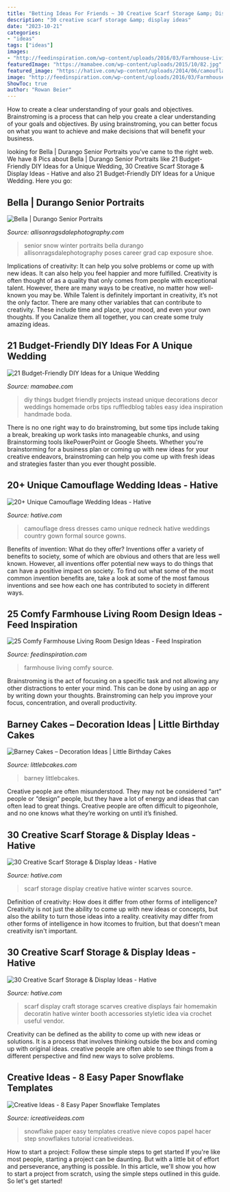 ```yaml
---
title: "Betting Ideas For Friends ~ 30 Creative Scarf Storage &amp; Display Ideas"
description: "30 creative scarf storage &amp; display ideas"
date: "2023-10-21"
categories:
- "ideas"
tags: ["ideas"]
images:
- "http://feedinspiration.com/wp-content/uploads/2016/03/Farmhouse-Living-Room-Designs-9.jpg"
featuredImage: "https://mamabee.com/wp-content/uploads/2015/10/82.jpg"
featured_image: "https://hative.com/wp-content/uploads/2014/06/camouflage-wedding-ideas/3-camouflage-wedding-dress.jpg"
image: "http://feedinspiration.com/wp-content/uploads/2016/03/Farmhouse-Living-Room-Designs-9.jpg"
ShowToc: true
author: "Rowan Beier"
---
```



How to create a clear understanding of your goals and objectives.
Brainstroming is a process that can help you create a clear understanding of your goals and objectives. By using brainstroming, you can better focus on what you want to achieve and make decisions that will benefit your business.

	

		
looking for Bella | Durango Senior Portraits you've came to the right web. We have 8 Pics about Bella | Durango Senior Portraits like 21 Budget-Friendly DIY Ideas for a Unique Wedding, 30 Creative Scarf Storage &amp; Display Ideas - Hative and also 21 Budget-Friendly DIY Ideas for a Unique Wedding. Here you go:
		
    
## Bella | Durango Senior Portraits

<img loading=lazy src="https://allisonragsdalephotography.com/wp-content/uploads/2013/04/allisonragsdalephotography-7134-681x1024.jpg" onerror="this.onerror=null;this.src='https://tse2.mm.bing.net/th?id=OIP.hDAHSph6dHSrX86xzig0EAHaLI&amp;pid=15.1';" alt="Bella | Durango Senior Portraits">

_Source: allisonragsdalephotography.com_

>senior snow winter portraits bella durango allisonragsdalephotography poses career grad cap exposure shoe. 

	

Implications of creativity: It can help you solve problems or come up with new ideas. It can also help you feel happier and more fulfilled.
Creativity is often thought of as a quality that only comes from people with exceptional talent. However, there are many ways to be creative, no matter how well-known you may be. While Talent is definitely important in creativity, it’s not the only factor. There are many other variables that can contribute to creativity. These include time and place, your mood, and even your own thoughts. If you Canalize them all together, you can create some truly amazing ideas.

    
## 21 Budget-Friendly DIY Ideas For A Unique Wedding

<img loading=lazy src="https://mamabee.com/wp-content/uploads/2015/10/82.jpg" onerror="this.onerror=null;this.src='https://tse4.mm.bing.net/th?id=OIP.nVLMnMLVxOmZjSdyiTAz-wHaLH&amp;pid=15.1';" alt="21 Budget-Friendly DIY Ideas for a Unique Wedding">

_Source: mamabee.com_

>diy things budget friendly projects instead unique decorations decor weddings homemade orbs tips ruffledblog tables easy idea inspiration handmade boda. 

	

There is no one right way to do brainstroming, but some tips include taking a break, breaking up work tasks into manageable chunks, and using Brainstorming tools likePowerPoint or Google Sheets. Whether you're brainstorming for a business plan or coming up with new ideas for your creative endeavors, brainstroming can help you come up with fresh ideas and strategies faster than you ever thought possible.

    
## 20+ Unique Camouflage Wedding Ideas - Hative

<img loading=lazy src="https://hative.com/wp-content/uploads/2014/06/camouflage-wedding-ideas/3-camouflage-wedding-dress.jpg" onerror="this.onerror=null;this.src='https://tse3.mm.bing.net/th?id=OIP.hTpEcNAftSVr6QVZdrmEoQHaJ4&amp;pid=15.1';" alt="20+ Unique Camouflage Wedding Ideas - Hative">

_Source: hative.com_

>camouflage dress dresses camo unique redneck hative weddings country gown formal source gowns. 

	

Benefits of invention: What do they offer?
Inventions offer a variety of benefits to society, some of which are obvious and others that are less well known. However, all inventions offer potential new ways to do things that can have a positive impact on society. To find out what some of the most common invention benefits are, take a look at some of the most famous inventions and see how each one has contributed to society in different ways.

    
## 25 Comfy Farmhouse Living Room Design Ideas - Feed Inspiration

<img loading=lazy src="http://feedinspiration.com/wp-content/uploads/2016/03/Farmhouse-Living-Room-Designs-9.jpg" onerror="this.onerror=null;this.src='https://tse2.mm.bing.net/th?id=OIP.DISq3hvLoKyTu1YgLXy-VgHaLH&amp;pid=15.1';" alt="25 Comfy Farmhouse Living Room Design Ideas - Feed Inspiration">

_Source: feedinspiration.com_

>farmhouse living comfy source. 

	

Brainstroming is the act of focusing on a specific task and not allowing any other distractions to enter your mind. This can be done by using an app or by writing down your thoughts. Brainstroming can help you improve your focus, concentration, and overall productivity.

    
## Barney Cakes – Decoration Ideas | Little Birthday Cakes

<img loading=lazy src="https://www.littlebcakes.com/wp-content/uploads/2014/01/Barney-Cake-Ideas-643x1024.jpg" onerror="this.onerror=null;this.src='https://tse4.mm.bing.net/th?id=OIP.lexI2QQZDnM-7YPboBgdswHaLy&amp;pid=15.1';" alt="Barney Cakes – Decoration Ideas | Little Birthday Cakes">

_Source: littlebcakes.com_

>barney littlebcakes. 

	

Creative people are often misunderstood. They may not be considered “art” people or “design” people, but they have a lot of energy and ideas that can often lead to great things. Creative people are often difficult to pigeonhole, and no one knows what they’re working on until it’s finished.

    
## 30 Creative Scarf Storage &amp; Display Ideas - Hative

<img loading=lazy src="https://hative.com/wp-content/uploads/2015/03/scarf-storage-ideas/4-creative-scarf-storage-and-display-ideas.jpg" onerror="this.onerror=null;this.src='https://tse3.mm.bing.net/th?id=OIP.rnm8gfVyBMAJM-78RhnqxwHaJ4&amp;pid=15.1';" alt="30 Creative Scarf Storage &amp; Display Ideas - Hative">

_Source: hative.com_

>scarf storage display creative hative winter scarves source. 

	

Definition of creativity: How does it differ from other forms of intelligence?
Creativity is not just the ability to come up with new ideas or concepts, but also the ability to turn those ideas into a reality. creativity may differ from other forms of intelligence in how itcomes to fruition, but that doesn't mean creativity isn't important.

    
## 30 Creative Scarf Storage &amp; Display Ideas - Hative

<img loading=lazy src="https://hative.com/wp-content/uploads/2015/03/scarf-storage-ideas/19-creative-scarf-storage-and-display-ideas.jpg" onerror="this.onerror=null;this.src='https://tse4.mm.bing.net/th?id=OIP.PS0Rvr1SQB-GXuC5C1QHwwHaJ4&amp;pid=15.1';" alt="30 Creative Scarf Storage &amp; Display Ideas - Hative">

_Source: hative.com_

>scarf display craft storage scarves creative displays fair homemakin decoratin hative winter booth accessories styletic idea via crochet useful vendor. 

	

Creativity can be defined as the ability to come up with new ideas or solutions. It is a process that involves thinking outside the box and coming up with original ideas. creative people are often able to see things from a different perspective and find new ways to solve problems.

    
## Creative Ideas - 8 Easy Paper Snowflake Templates

<img loading=lazy src="http://www.icreativeideas.com/wp-content/uploads/2014/11/Creative-Ideas-8-Easy-Paper-Snowflake-Templates-6.jpg" onerror="this.onerror=null;this.src='https://tse2.mm.bing.net/th?id=OIP.AJsX3O0w3Nde9N0yDLRAGwHaMR&amp;pid=15.1';" alt="Creative Ideas - 8 Easy Paper Snowflake Templates">

_Source: icreativeideas.com_

>snowflake paper easy templates creative nieve copos papel hacer step snowflakes tutorial icreativeideas. 

	

How to start a project: Follow these simple steps to get started
If you're like most people, starting a project can be daunting. But with a little bit of effort and perseverance, anything is possible. In this article, we'll show you how to start a project from scratch, using the simple steps outlined in this guide. So let's get started!

